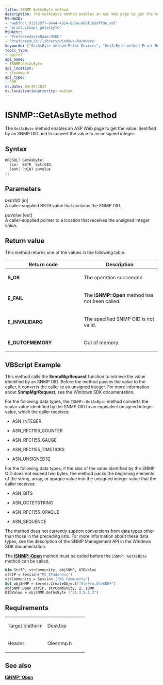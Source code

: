 ```yaml
---
title: ISNMP GetAsByte method
description: The GetAsByte method enables an ASP Web page to get the value identified by an SNMP OID and to convert the value to an unsigned integer.
MS-HAID:
- 'webfnc\_915155f7-8444-4824-88be-808f10a9ff8e.xml'
- 'print.isnmp\_getasbyte'
MSHAttr:
- 'PreferredSiteName:MSDN'
- 'PreferredLib:/library/windows/hardware'
keywords: ["GetAsByte method Print Devices", "GetAsByte method Print Devices , ISNMP interface", "ISNMP interface Print Devices , GetAsByte method"]
topic_type:
- apiref
api_name:
- ISNMP.GetAsByte
api_location:
- olesnmp.h
api_type:
- COM
ms.date: 04/20/2017
ms.localizationpriority: medium
---
```


# ISNMP::GetAsByte method

The `GetAsByte` method enables an ASP Web page to get the value identified by an SNMP OID and to convert the value to an unsigned integer.

## Syntax

```cpp
HRESULT GetAsByte(
  [in]  BSTR  bstrOID,
  [out] PUINT puValue
);
```

## Parameters

*bstrOID* \[in\]  
A caller-supplied BSTR value that contains the SNMP OID.

*puValue* \[out\]  
A caller-supplied pointer to a location that receives the unsigned integer value.

## Return value

This method returns one of the values in the following table.

<table>
<colgroup>
<col width="50%" />
<col width="50%" />
</colgroup>
<thead>
<tr class="header">
<th>Return code</th>
<th>Description</th>
</tr>
</thead>
<tbody>
<tr class="odd">
<td><strong>S_OK</strong></td>
<td><p>The operation succeeded.</p></td>
</tr>
<tr class="even">
<td><strong>E_FAIL</strong></td>
<td><p>The <strong>ISNMP::Open</strong> method has not been called.</p></td>
</tr>
<tr class="odd">
<td><strong>E_INVALIDARG</strong></td>
<td><p>The specified SNMP OID is not valid.</p></td>
</tr>
<tr class="even">
<td><strong>E_OUTOFMEMORY</strong></td>
<td><p>Out of memory.</p></td>
</tr>
</tbody>
</table>

## VBScript Example

This method calls the **SnmpMgrRequest** function to retrieve the value identified by an SNMP OID. Before the method passes the value to the caller, it converts the caller to an unsigned integer. For more information about **SnmpMgrRequest**, see the Windows SDK documentation.

For the following data types, the `ISNMP::GetAsByte` method converts the scalar value identified by the SNMP OID to an equivalent unsigned integer value, which the caller receives:

-   ASN\_INTEGER

-   ASN\_RFC1155\_COUNTER

-   ASN\_RFC1155\_GAUGE

-   ASN\_RFC1155\_TIMETICKS

-   ASN\_UNSIGNED32

For the following data types, if the size of the value identified by the SNMP OID does not exceed two bytes, the method packs the beginning elements of the string, array, or opaque value into the unsigned integer value that the caller receives:

-   ASN\_BITS

-   ASN\_OCTETSTRING

-   ASN\_RFC1155\_OPAQUE

-   ASN\_SEQUENCE

The method does not currently support conversions from data types other than those in the preceding lists. For more information about these data types, see the description of the SNMP Management API in the Windows SDK documentation.

The [**ISNMP::Open**](isnmp-open.md) method must be called before the `ISNMP::GetAsByte` method can be called.

```vb
Dim StrIP, strCommunity, objSNMP, OIDValue
strIP = Session("MS_IPaddress")
strCommunity = Session ("MS_Community")
Set objSNMP = Server.CreateObject("OlePrn.OleSNMP")
objSNMP.Open strIP, strCommunity, 2, 1000
OIDValue = objSNMP.GetAsByte ("25.3.5.1.2")
```

## Requirements

<table>
<colgroup>
<col width="50%" />
<col width="50%" />
</colgroup>
<tbody>
<tr class="odd">
<td><p>Target platform</p></td>
<td>Desktop</td>
</tr>
<tr class="odd">
<td><p>Header</p></td>
<td>Olesnmp.h</td>
</tr>
</tbody>
</table>

## See also

[**ISNMP::Open**](isnmp-open.md)

